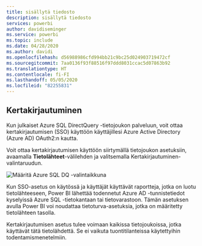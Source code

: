 ```yaml
---
title: sisällytä tiedosto
description: sisällytä tiedosto
services: powerbi
author: davidiseminger
ms.service: powerbi
ms.topic: include
ms.date: 04/28/2020
ms.author: davidi
ms.openlocfilehash: d56988986cfd994bb21c9bc25d024903719472cf
ms.sourcegitcommit: 7aa0136f93f88516f97ddd8031ccac5d07863b92
ms.translationtype: HT
ms.contentlocale: fi-FI
ms.lasthandoff: 05/05/2020
ms.locfileid: "82255831"
---
```

## <a name="single-sign-on"></a>Kertakirjautuminen

Kun julkaiset Azure SQL DirectQuery -tietojoukon palveluun, voit ottaa kertakirjautumisen (SSO) käyttöön käyttäjillesi Azure Active Directory (Azure AD) OAuth2:n kautta.

Voit ottaa kertakirjautumisen käyttöön siirtymällä tietojoukon asetuksiin, avaamalla **Tietolähteet**-välilehden ja valitsemalla Kertakirjautuminen-valintaruudun.

![Määritä Azure SQL DQ -valintaikkuna](media/direct-query-sso/sso-dialog.png)

Kun SSO-asetus on käytössä ja käyttäjät käyttävät raportteja, jotka on luotu tietolähteeseen, Power BI lähettää todennetut Azure AD -tunnistetiedot kyselyissä Azure SQL -tietokantaan tai tietovarastoon. Tämän asetuksen avulla Power BI voi noudattaa tietoturva-asetuksia, jotka on määritetty tietolähteen tasolla.

Kertakirjautumisen asetus tulee voimaan kaikissa tietojoukoissa, jotka käyttävät tätä tietolähdettä. Se ei vaikuta tuontitilanteissa käytettyihin todentamismenetelmiin.

